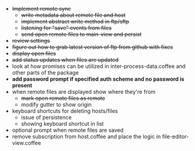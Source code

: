 * ~~Implement remote sync~~
  * ~~write metadata about remote file and host~~
  * ~~implement abstract write method in ftp/sftp~~
  * ~~listening for "save" events from files~~
  * ~~send open remote files to main-view and persist~~
* ~~review settings~~
* ~~figure out how to grab latest version of ftp from github with fixes~~
* ~~display open files~~
* ~~add status updates when files are updated~~
* look at how promises can be utilized in inter-process-data.coffee and other parts of the package
* **add password prompt if specified auth scheme and no password is present**
* when remote files are displayed show where they're from
  * ~~mark open remote files as remote~~
  * modify gutter to show origin
* keyboard shortcuts for deleting hosts/files
  * issue of persistence
  * showing keyboard shortcut in list
* optional prompt when remote files are saved
* remove subscription from host.coffee and place the logic in file-editor-view.coffee
